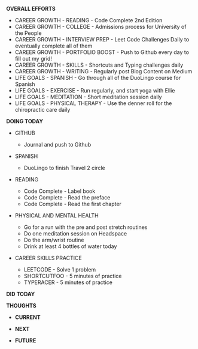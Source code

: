 **OVERALL EFFORTS**

- CAREER GROWTH - READING - Code Complete 2nd Edition
- CAREER GROWTH - COLLEGE - Admissions process for University of the People
- CAREER GROWTH - INTERVIEW PREP - Leet Code Challenges Daily to eventually complete all of them
- CAREER GROWTH - PORTFOLIO BOOST - Push to Github every day to fill out my grid!
- CAREER GROWTH - SKILLS - Shortcuts and Typing challenges daily
- CAREER GROWTH - WRITING - Regularly post Blog Content on Medium
- LIFE GOALS - SPANISH - Go through all of the DuoLingo course for Spanish
- LIFE GOALS - EXERCISE - Run regularly, and start yoga with Ellie
- LIFE GOALS - MEDITATION - Short meditation session daily
- LIFE GOALS - PHYSICAL THERAPY - Use the denner roll for the chiropractic care daily

**DOING TODAY**

- GITHUB
  - Journal and push to Github

- SPANISH
  - DuoLingo to finish Travel 2 circle

- READING
  - Code Complete - Label book
  - Code Complete - Read the preface
  - Code Complete - Read the first chapter

- PHYSICAL AND MENTAL HEALTH
  - Go for a run with the pre and post stretch routines
  - Do one meditation session on Headspace
  - Do the arm/wrist routine
  - Drink at least 4 bottles of water today

- CAREER SKILLS PRACTICE
  - LEETCODE - Solve 1 problem
  - SHORTCUTFOO - 5 minutes of practice
  - TYPERACER - 5 minutes of practice

**DID TODAY**



**THOUGHTS**

- **CURRENT**

- **NEXT**

- **FUTURE**